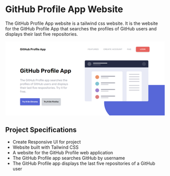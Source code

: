 # GitHub Profile App Website

The GitHub Profile App website is a tailwind css website.  It is the website for the GitHub Profile App that searches the profiles of GitHub users and displays their last five repositories.

![github profile screenshot](images/GITHUB_PROFILE_WEBSITE.png)

## Project Specifications

- Create Responsive UI for project
- Website built with Tailwind CSS
- A website for the GitHub Profile web application
- The GitHub Profile app searches GitHub by username
- The GitHub Profile app displays the last five repositories of a GitHub user
